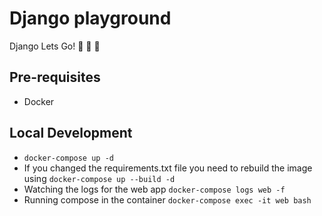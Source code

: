 # Django playground

Django Lets Go! :rocket: :rocket: :rocket:

## Pre-requisites

- Docker

## Local Development

- `docker-compose up -d`
- If you changed the requirements.txt file you need to rebuild the image using `docker-compose up --build -d`
- Watching the logs for the web app `docker-compose logs web -f`
- Running compose in the container `docker-compose exec -it web bash`
